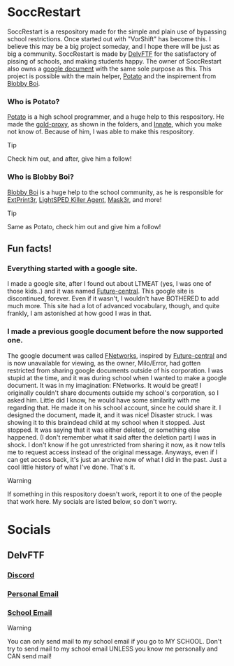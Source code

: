# SoccRestart

SoccRestart is a respository made for the simple and plain use of bypassing school restrictions. Once started out with "VorShift" has become this. I believe this may be a big project someday, and I hope there will be just as big a community. SoccRestart is made by [DelvFTF](https://github.com/upchuckle) for the satisfactory of pissing of schools, and making students happy. The owner of SoccRestart also owns a [google document](https://docs.google.com/document/d/1mtN-fS-QTqqTfZf9CkfLBNWG-YMHWn9GDHcegx6C7q8/edit?tab=t.0) with the same sole purpose as this. This project is possible with the main helper, [Potato](https://github.com/dragon731012) and the inspirement from [Blobby Boi](https://github.com/blobby-boi).

### Who is Potato?

[Potato](https://github.com/dragon731012) is a high school programmer, and a huge help to this respository. He made the [gold-proxy](https://github.com/Wheels522/gold-proxy), as shown in the folders, and [Innate](https://github.com/dragon731012/Innate), which you make not know of. Because of him, I was able to make this respository.

> [!TIP]
> Check him out, and after, give him a follow!

### Who is Blobby Boi?

[Blobby Boi](https://github.com/blobby-boi) is a huge help to the school community, as he is responsible for [ExtPrint3r](https://github.com/Blobby-Boi/ExtPrint3r), [LightSPED Killer Agent](https://github.com/Blobby-Boi/LightSPED-Killer-Agent), [Mask3r](https://github.com/Blobby-Boi/Mask3r), and more!

> [!TIP]
> Same as Potato, check him out and give him a follow!

## Fun facts!

### Everything started with a google site.<br>
I made a google site, after I found out about LTMEAT (yes, I was one of those kids..) and it was named [Future-central](https://sites.google.com/view/future-central/home). This google site is discontinued, forever. Even if it wasn't, I wouldn't have BOTHERED to add much more. This site had a lot of advanced vocabulary, though, and quite frankly, I am astonished at how good I was in that. 

### I made a previous google document before the now supported one.<br>
The google document was called [FNetworks](https://docs.google.com/document/d/1sXfHlwGWt72_GOjkDqwjsxslsUEDLvSf_ZpFPQ4BDDk/edit?usp=docs_home&ouid=118056760305026524623&ths=true), inspired by [Future-central](https://sites.google.com/view/future-central/home) and is now unavailable for viewing, as the owner, Milo/Error, had gotten restricted from sharing google documents outside of his corporation. I was stupid at the time, and it was during school when I wanted to make a google document. It was in my imagination: FNetworks. It would be great! I originally couldn't share documents outside my school's corporation, so I asked him. Little did I know, he would have some similarity with me regarding that. He made it on his school account, since he could share it. I designed the document, made it, and it was nice! Disaster struck. I was showing it to this braindead child at my school when it stopped. Just stopped. It was saying that it was either deleted, or something else happened. (I don't remember what it said after the deletion part) I was in shock. I don't know if he got unrestricted from sharing it now, as it now tells me to request access instead of the original message. Anyways, even if I can get access back, it's just an archive now of what I did in the past. Just a cool little history of what I've done. That's it.

> [!WARNING]
> If something in this respository doesn't work, report it to one of the people that work here. My socials are listed below, so don't worry.

# Socials

## DelvFTF

### [Discord](https://discordapp.com/users/1340858897295998999)

### [Personal Email](mailto:thombombdotcom@gmail.com)

### [School Email](mailto:deckatho1089@student.vigoschools.org)

> [!WARNING]
> You can only send mail to my school email if you go to MY SCHOOL. Don't try to send mail to my school email UNLESS you know me personally and CAN send mail!
